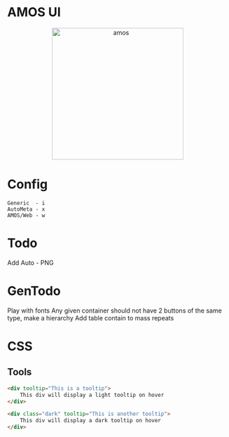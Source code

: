 # AMOS UI

<div align="center">
<img src="https://api.nukes.in/cms/icon?name=amos:ui.svg" alt="amos" width="300px" height="300px"/>
</div>

# Config
```
Generic  - i
AutoMeta - x
AMOS/Web - w
```

# Todo
Add Auto - PNG

# GenTodo
Play with fonts
Any given container should not have 2 buttons of the same type, make a hierarchy
Add table contain to mass repeats

# CSS
## Tools
```html
<div tooltip="This is a tooltip">
    This div will display a light tooltip on hover
</div>

<div class="dark" tooltip="This is another tooltip">
    This div will display a dark tooltip on hover
</div>
```